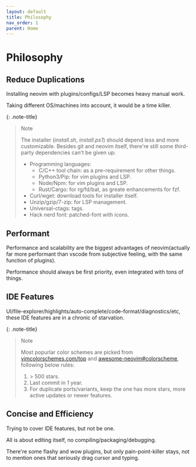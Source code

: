```yaml
---
layout: default
title: Philosophy
nav_order: 1
parent: Home
---
```


# Philosophy

## Reduce Duplications

Installing neovim with plugins/configs/LSP becomes heavy manual work.

Taking different OS/machines into account, it would be a time killer.

{: .note-title}

> Note
>
> The installer (_install.sh_, _install.ps1_) should depend less and more customizable.
> Besides git and neovim itself, there're still some third-party dependencies can't be given up:
>
> - Programming languages:
>   - C/C++ tool chain: as a pre-requirement for other things.
>   - Python3/Pip: for vim plugins and LSP.
>   - Node/Npm: for vim plugins and LSP.
>   - Rust/Cargo: for rg/fd/bat, as greate enhancements for fzf.
> - Curl/wget: download tools for installer itself.
> - Unzip/gzip/7-zip: for LSP management.
> - Universal-ctags: tags.
> - Hack nerd font: patched-font with icons.

## Performant

Performance and scalability are the biggest advantages of neovim(actually far more performant than vscode from subjective feeling, with the same function of plugins).

Performance should always be first priority, even integrated with tons of things.

## IDE Features

UI/file-explorer/highlights/auto-complete/code-format/diagnostics/etc, these IDE features are in a chronic of starvation.

{: .note-title}

> Note
>
> Most popurlar color schemes are picked from [vimcolorschemes.com/top](https://vimcolorschemes.com/top) and [awesome-neovim#colorscheme](https://www.trackawesomelist.com/rockerBOO/awesome-neovim/readme/#colorscheme), following below rules:
>
> 1. &gt; 500 stars.
> 2. Last commit in 1 year.
> 3. For duplicate ports/variants, keep the one has more stars, more active updates or newer features.

## Concise and Efficiency

Trying to cover IDE features, but not be one.

All is about editing itself, no compiling/packaging/debugging.

There're some flashy and wow plugins, but only pain-point-killer stays, not to mention ones that seriously drag cursor and typing.
